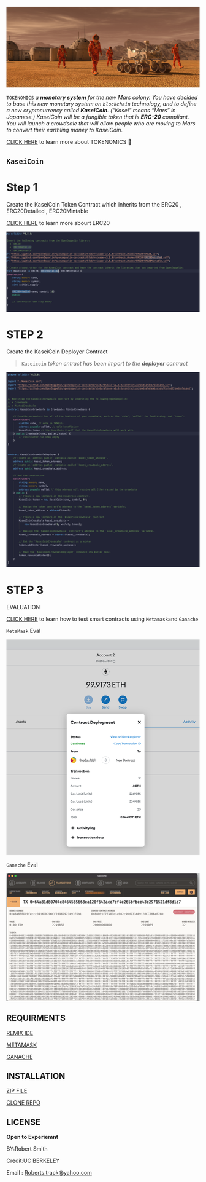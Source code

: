 
![](EVALUATION/intro.png)

`TOKENOMICS`   *a **monetary system** for the new Mars colony. You have decided to base this new monetary system on `blockchain` technology, and to define a new cryptocurrency called **KaseiCoin**. (“Kasei” means “Mars” in Japanese.)
KaseiCoin will be a fungible token that is **ERC-20** compliant. You will launch a crowdsale that will allow people who are moving to Mars to convert their earthling money to KaseiCoin*.

[CLICK HERE](https://www.coindesk.com/learn/what-is-tokenomics-and-why-is-it-important/) to learn more about TOKENOMICS 🧠

## `KaseiCoin`

# Step 1

Create the KaseiCoin Token Contract which inherits from the ERC20 , ERC20Detailed , ERC20Mintable

[CLICK HERE](https://www.investopedia.com/tech/why-crypto-users-need-know-about-erc20-token-standard/) to learn more abourt ERC20


![](EVALUATION/1st.png)

# STEP 2 

Create the KaseiCoin Deployer Contract
    
> `Kaseicoin` *token cntract has been import to the **deployer** contract*

![](EVALUATION/2nd.png)

# STEP 3 

EVALUATION

[CLICK HERE](https://dapp-world.com/blogs/01/how-to-connect-ganache-with-metamask-and-deploy-smart-contracts-on-remix-without-1619847868947) to learn how to test  smart contracts using `Metamask`and `Ganache`  

`MetaMask` Eval

![](EVALUATION/metamask.png)

`Ganache` Eval

![](EVALUATION/ganache.png)


## REQUIRMENTS

[REMIX IDE](https://remix-project.org)

[METAMASK](https://metamask.io)

[GANACHE](https://trufflesuite.com/ganache/)





## INSTALLATION

[ZIP FILE](https://github.com/brprod8/KAISECOIN.git)

[CLONE REPO](https://github.com/brprod8/KAISECOIN)





## LICENSE

**Open to Experiemnt**

BY:Robert Smith

Credit:UC BERKELEY

Email : Roberts.track@yahoo.com









